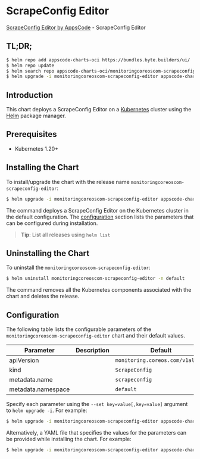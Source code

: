 # ScrapeConfig Editor

[ScrapeConfig Editor by AppsCode](https://appscode.com) - ScrapeConfig Editor

## TL;DR;

```bash
$ helm repo add appscode-charts-oci https://bundles.byte.builders/ui/
$ helm repo update
$ helm search repo appscode-charts-oci/monitoringcoreoscom-scrapeconfig-editor --version=v0.5.0
$ helm upgrade -i monitoringcoreoscom-scrapeconfig-editor appscode-charts-oci/monitoringcoreoscom-scrapeconfig-editor -n default --create-namespace --version=v0.5.0
```

## Introduction

This chart deploys a ScrapeConfig Editor on a [Kubernetes](http://kubernetes.io) cluster using the [Helm](https://helm.sh) package manager.

## Prerequisites

- Kubernetes 1.20+

## Installing the Chart

To install/upgrade the chart with the release name `monitoringcoreoscom-scrapeconfig-editor`:

```bash
$ helm upgrade -i monitoringcoreoscom-scrapeconfig-editor appscode-charts-oci/monitoringcoreoscom-scrapeconfig-editor -n default --create-namespace --version=v0.5.0
```

The command deploys a ScrapeConfig Editor on the Kubernetes cluster in the default configuration. The [configuration](#configuration) section lists the parameters that can be configured during installation.

> **Tip**: List all releases using `helm list`

## Uninstalling the Chart

To uninstall the `monitoringcoreoscom-scrapeconfig-editor`:

```bash
$ helm uninstall monitoringcoreoscom-scrapeconfig-editor -n default
```

The command removes all the Kubernetes components associated with the chart and deletes the release.

## Configuration

The following table lists the configurable parameters of the `monitoringcoreoscom-scrapeconfig-editor` chart and their default values.

|     Parameter      | Description |                   Default                   |
|--------------------|-------------|---------------------------------------------|
| apiVersion         |             | <code>monitoring.coreos.com/v1alpha1</code> |
| kind               |             | <code>ScrapeConfig</code>                   |
| metadata.name      |             | <code>scrapeconfig</code>                   |
| metadata.namespace |             | <code>default</code>                        |


Specify each parameter using the `--set key=value[,key=value]` argument to `helm upgrade -i`. For example:

```bash
$ helm upgrade -i monitoringcoreoscom-scrapeconfig-editor appscode-charts-oci/monitoringcoreoscom-scrapeconfig-editor -n default --create-namespace --version=v0.5.0 --set apiVersion=monitoring.coreos.com/v1alpha1
```

Alternatively, a YAML file that specifies the values for the parameters can be provided while
installing the chart. For example:

```bash
$ helm upgrade -i monitoringcoreoscom-scrapeconfig-editor appscode-charts-oci/monitoringcoreoscom-scrapeconfig-editor -n default --create-namespace --version=v0.5.0 --values values.yaml
```
